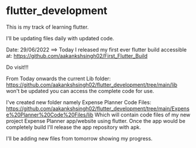 # flutter_development
This is my track of learning flutter.


I'll be updating files daily with updated code.


Date: 29/06/2022 ==> Today I released my first ever flutter build accessible at: https://github.com/aakankshsingh02/First_Flutter_Build

Do visit!!! 

From Today onwards the current Lib folder: https://github.com/aakankshsingh02/flutter_development/tree/main/lib 
won't be updated you can access the complete code for use.


I've created new folder namely Expense Planner Code Files: https://github.com/aakankshsingh02/flutter_development/tree/main/Expense%20Planner%20Code%20Files/lib
Which will contain code files of my new project Expense Planner app/website using flutter. 
Once the app would be completely build I'll release the app repository with apk.


I'll be adding new files from tomorrow showing my progress.
